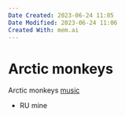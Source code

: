 ```yaml
---
Date Created: 2023-06-24 11:05
Date Modified: 2023-06-24 11:06
Created With: mem.ai
---
```


# Arctic monkeys

Arctic monkeys
[music](https://mem.ai/m/56ckM9ja1zcwgnQjM4cb)

- RU mine
